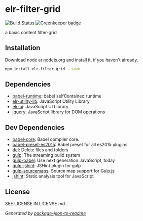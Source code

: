 # elr-filter-grid

[![Build Status](https://travis-ci.org/Beth3346/elr-flexible-grid.svg?branch=master)](https://travis-ci.org/Beth3346/elr-flexible-grid) [![Greenkeeper badge](https://badges.greenkeeper.io/Beth3346/elr-flexible-grid.svg)](https://greenkeeper.io/)

a basic content filter-grid

## Installation

Download node at [nodejs.org](http://nodejs.org) and install it, if you haven't already.

```sh
npm install elr-filter-grid --save
```



## Dependencies

- [babel-runtime](https://github.com/babel/babel/tree/master/packages): babel selfContained runtime
- [elr-utility-lib](https://github.com/Beth3346/elr-utility-lib): JavaScript Utility Library
- [elr-ui](https://github.com/Beth3346/elr-ui): JavaScript UI Library
- [jquery](https://github.com/jquery/jquery): JavaScript library for DOM operations

## Dev Dependencies

- [babel-core](https://github.com/babel/babel/tree/master/packages): Babel compiler core.
- [babel-preset-es2015](https://github.com/babel/babel/tree/master/packages): Babel preset for all es2015 plugins.
- [del](https://github.com/sindresorhus/del): Delete files and folders
- [gulp](https://github.com/gulpjs/gulp): The streaming build system
- [gulp-babel](https://github.com/babel/gulp-babel): Use next generation JavaScript, today
- [gulp-jshint](https://github.com/spalger/gulp-jshint): JSHint plugin for gulp
- [gulp-sourcemaps](https://github.com/floridoo/gulp-sourcemaps): Source map support for Gulp.js
- [jshint](https://github.com/jshint/jshint): Static analysis tool for JavaScript


## License

SEE LICENSE IN LICENSE.md

_Generated by [package-json-to-readme](https://github.com/zeke/package-json-to-readme)_
